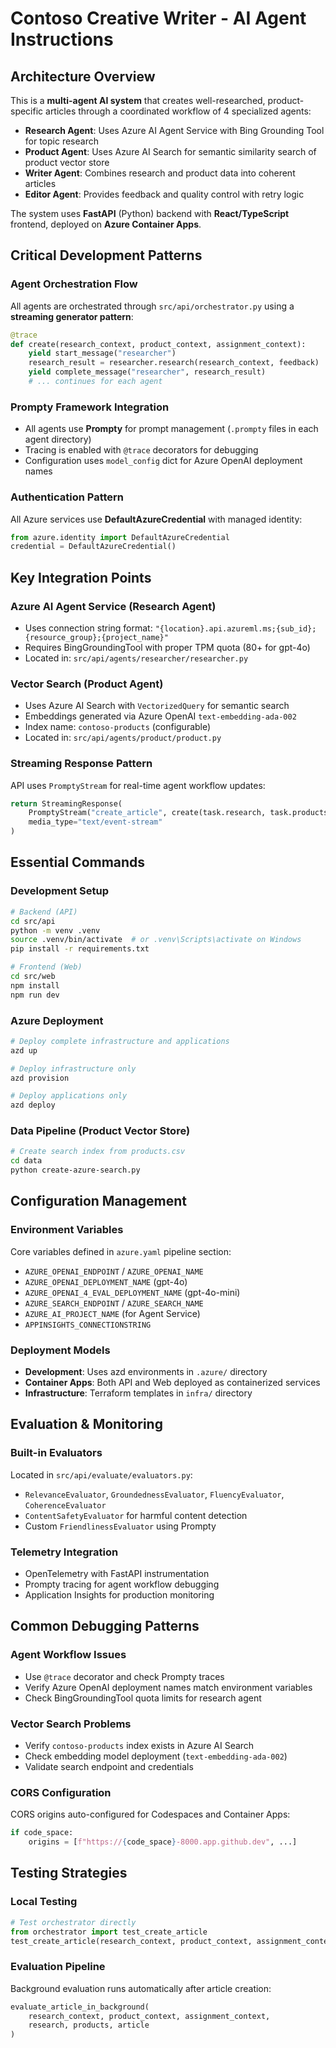 # Contoso Creative Writer - AI Agent Instructions

## Architecture Overview

This is a **multi-agent AI system** that creates well-researched, product-specific articles through a coordinated workflow of 4 specialized agents:

- **Research Agent**: Uses Azure AI Agent Service with Bing Grounding Tool for topic research
- **Product Agent**: Uses Azure AI Search for semantic similarity search of product vector store
- **Writer Agent**: Combines research and product data into coherent articles
- **Editor Agent**: Provides feedback and quality control with retry logic

The system uses **FastAPI** (Python) backend with **React/TypeScript** frontend, deployed on **Azure Container Apps**.

## Critical Development Patterns

### Agent Orchestration Flow
All agents are orchestrated through `src/api/orchestrator.py` using a **streaming generator pattern**:
```python
@trace
def create(research_context, product_context, assignment_context):
    yield start_message("researcher")
    research_result = researcher.research(research_context, feedback)
    yield complete_message("researcher", research_result)
    # ... continues for each agent
```

### Prompty Framework Integration
- All agents use **Prompty** for prompt management (`.prompty` files in each agent directory)
- Tracing is enabled with `@trace` decorators for debugging
- Configuration uses `model_config` dict for Azure OpenAI deployment names

### Authentication Pattern
All Azure services use **DefaultAzureCredential** with managed identity:
```python
from azure.identity import DefaultAzureCredential
credential = DefaultAzureCredential()
```

## Key Integration Points

### Azure AI Agent Service (Research Agent)
- Uses connection string format: `"{location}.api.azureml.ms;{sub_id};{resource_group};{project_name}"`
- Requires BingGroundingTool with proper TPM quota (80+ for gpt-4o)
- Located in: `src/api/agents/researcher/researcher.py`

### Vector Search (Product Agent)
- Uses Azure AI Search with `VectorizedQuery` for semantic search
- Embeddings generated via Azure OpenAI `text-embedding-ada-002`
- Index name: `contoso-products` (configurable)
- Located in: `src/api/agents/product/product.py`

### Streaming Response Pattern
API uses `PromptyStream` for real-time agent workflow updates:
```python
return StreamingResponse(
    PromptyStream("create_article", create(task.research, task.products, task.assignment)),
    media_type="text/event-stream"
)
```

## Essential Commands

### Development Setup
```bash
# Backend (API)
cd src/api
python -m venv .venv
source .venv/bin/activate  # or .venv\Scripts\activate on Windows
pip install -r requirements.txt

# Frontend (Web)
cd src/web
npm install
npm run dev
```

### Azure Deployment
```bash
# Deploy complete infrastructure and applications
azd up

# Deploy infrastructure only
azd provision

# Deploy applications only
azd deploy
```

### Data Pipeline (Product Vector Store)
```bash
# Create search index from products.csv
cd data
python create-azure-search.py
```

## Configuration Management

### Environment Variables
Core variables defined in `azure.yaml` pipeline section:
- `AZURE_OPENAI_ENDPOINT` / `AZURE_OPENAI_NAME`
- `AZURE_OPENAI_DEPLOYMENT_NAME` (gpt-4o)
- `AZURE_OPENAI_4_EVAL_DEPLOYMENT_NAME` (gpt-4o-mini)
- `AZURE_SEARCH_ENDPOINT` / `AZURE_SEARCH_NAME`
- `AZURE_AI_PROJECT_NAME` (for Agent Service)
- `APPINSIGHTS_CONNECTIONSTRING`

### Deployment Models
- **Development**: Uses azd environments in `.azure/` directory
- **Container Apps**: Both API and Web deployed as containerized services
- **Infrastructure**: Terraform templates in `infra/` directory

## Evaluation & Monitoring

### Built-in Evaluators
Located in `src/api/evaluate/evaluators.py`:
- `RelevanceEvaluator`, `GroundednessEvaluator`, `FluencyEvaluator`, `CoherenceEvaluator`
- `ContentSafetyEvaluator` for harmful content detection
- Custom `FriendlinessEvaluator` using Prompty

### Telemetry Integration
- OpenTelemetry with FastAPI instrumentation
- Prompty tracing for agent workflow debugging
- Application Insights for production monitoring

## Common Debugging Patterns

### Agent Workflow Issues
- Use `@trace` decorator and check Prompty traces
- Verify Azure OpenAI deployment names match environment variables
- Check BingGroundingTool quota limits for research agent

### Vector Search Problems
- Verify `contoso-products` index exists in Azure AI Search
- Check embedding model deployment (`text-embedding-ada-002`)
- Validate search endpoint and credentials

### CORS Configuration
CORS origins auto-configured for Codespaces and Container Apps:
```python
if code_space: 
    origins = [f"https://{code_space}-8000.app.github.dev", ...]
```

## Testing Strategies

### Local Testing
```python
# Test orchestrator directly
from orchestrator import test_create_article
test_create_article(research_context, product_context, assignment_context)
```

### Evaluation Pipeline
Background evaluation runs automatically after article creation:
```python
evaluate_article_in_background(
    research_context, product_context, assignment_context,
    research, products, article
)
```
